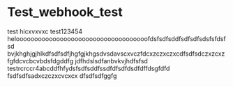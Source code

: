 # Test_webhook_test
test
hicxvxvxc
test123454
heloooooooooooooooooooooooooooooooooooofdsfsdfsddfsdfsdfsdsfsfdsfsd
bvjkhghjgjhlkdfsdfsdfjhgfgjkhgsdvsdavscxvczfdcxzczxczxcdfsdfsdczxzcxzfgfdcvcbcvbdsfdgddfg
jdfhdslsdfanbvkvjhdfsfsd
testrcrccr4abcddfhfydsfsdfsddfssdfdfsdfdsdfdffdsgfdfd
fsdfsdfsadxczczxcvcxcx
dfsdfsdfggfg
